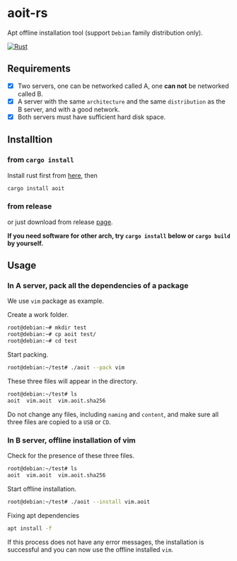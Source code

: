 # aoit-rs

Apt offline installation tool (support `Debian` family distribution only).

[![Rust](https://github.com/rikonaka/aoit-rs/actions/workflows/rust.yml/badge.svg?branch=main)](https://github.com/rikonaka/aoit-rs/actions/workflows/rust.yml)

## Requirements

- [x] Two servers, one can be networked called A, one **can not** be networked called B.
- [x] A server with the same `architecture` and the same `distribution` as the B server, and with a good network.
- [x] Both servers must have sufficient hard disk space.

## Installtion

### from `cargo install`

Install rust first from [here](https://www.rust-lang.org/tools/install), then

```bash
cargo install aoit
```

### from release

or just download from release [page](https://github.com/rikonaka/aoit-rs/releases).

**If you need software for other arch, try `cargo install` below or `cargo build` by yourself.**

## Usage

### In A server, pack all the dependencies of a package

We use `vim` package as example.

Create a work folder.

```bash
root@debian:~# mkdir test
root@debian:~# cp aoit test/
root@debian:~# cd test
```

Start packing.

```bash
root@debian:~/test# ./aoit --pack vim
```

These three files will appear in the directory.

```bash
root@debian:~/test# ls
aoit  vim.aoit  vim.aoit.sha256
```

Do not change any files, including `naming` and `content`, and make sure all three files are copied to a `USB` or `CD`.

### In B server, offline installation of vim

Check for the presence of these three files.

```bash
root@debian:~/test# ls
aoit  vim.aoit  vim.aoit.sha256
```

Start offline installation.

```bash
root@debian:~/test# ./aoit --install vim.aoit
```

Fixing apt dependencies

```bash
apt install -f
```

If this process does not have any error messages, the installation is successful and you can now use the offline installed `vim`.
